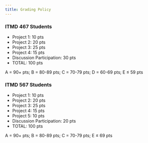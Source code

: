 ```yaml
---
title: Grading Policy
---
```


<section class="ugrad" markdown="1">
<h3>ITMD 467 Students</h3>

- Project 1: 10 pts
- Project 2: 20 pts
- Project 3: 25 pts
- Project 4: 15 pts
- Discussion Participation: 30 pts
- TOTAL: 100 pts

A = 90+ pts; B = 80-89 pts; C = 70-79 pts; D = 60-69 pts; E ≤ 59 pts
</section>

<section class="grad" markdown="1">
<h3>ITMD 567 Students</h3>

- Project 1: 10 pts
- Project 2: 20 pts
- Project 3: 25 pts
- Project 4: 15 pts
- Project 5: 10 pts
- Discussion Participation: 20 pts
- TOTAL: 100 pts

A = 90+ pts; B = 80-89 pts; C = 70-79 pts; E ≤ 69 pts
</section>
